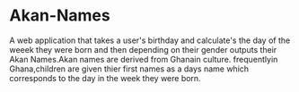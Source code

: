 # Akan-Names
A web application that takes a user's birthday and calculate's the day of the weeek they were born
and then depending on their gender outputs their Akan Names.Akan names are derived from Ghanain culture.
frequentlyin Ghana,children are given thier first names as a days name which corresponds to the day in the week
they were born.

# 
